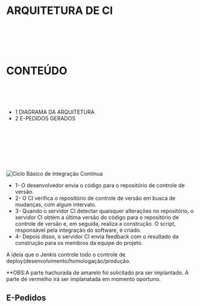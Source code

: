 

<br>
<br>

# ARQUITETURA DE CI
<br>
<br>
<br>
<br>

# CONTEÚDO

<br>
<br>
<br>

* 1 DIAGRAMA DA ARQUITETURA
* 2 E-PEDIDOS GERADOS
 
<br>
<br>
<br>
<br>
<br>
<br>




   
   ![Ciclo Básico de integração Contínua](https://github.com/BrunoRangel30/Testes/blob/master/DIAGRAMA_CI.jpg?raw=true")

* 1- O desenvolvedor envia o código para o repositório de controle de versão.
* 2- O CI verifica  o repositório de controle de versão em busca de  mudanças, com algum intervalo.
* 3- Quando o servidor CI detectar quaisquer alterações no repositório, o servidor CI obtém a última versão do código para o repositório de controle de versão e, em seguida, realiza a construção. O script, responsável pela integração do software, é criado.
* 4- Depois disso, o servidor CI envia feedback com o resultado da construção para os membros da equipe do projeto.


A ideía que o Jenkis controle todo o controle de deploy(desenvolvimento/homologação/produção.


**OBS:A parte hachurada de amarelo foi solicitado pra ser implantado. A parte de vermelho irá ser implanatada em momento oportuno.
   
   
   
## E-Pedidos
   





